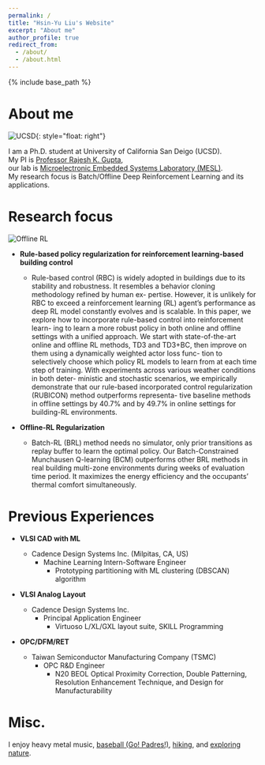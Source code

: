 ```yaml
---
permalink: /
title: "Hsin-Yu Liu's Website"
excerpt: "About me"
author_profile: true
redirect_from: 
  - /about/
  - /about.html
---
```

{% include base_path %}

About me
======
![UCSD](https://upload.wikimedia.org/wikipedia/en/4/44/University_of_California%2C_San_Diego_seal.svg){: style="float: right"}  

I am a Ph.D. student at University of California San Deigo (UCSD).  
My PI is [Professor Rajesh K. Gupta](http://mesl.ucsd.edu/gupta/),  
our lab is [Microelectronic Embedded Systems Laboratory (MESL)](http://mesl.ucsd.edu/).  
My research focus is Batch/Offline Deep Reinforcement Learning and its applications.

Research focus
======
![Offline RL](https://offline-rl.github.io/assets/OFFLINE_RL.gif "Offline-RL")

* **Rule-based policy regularization for reinforcement learning-based building control**
  * Rule-based control (RBC) is widely adopted in buildings due to its stability and
robustness. It resembles a behavior cloning methodology refined by human ex-
pertise. However, it is unlikely for RBC to exceed a reinforcement learning (RL)
agent’s performance as deep RL model constantly evolves and is scalable. In this
paper, we explore how to incorporate rule-based control into reinforcement learn-
ing to learn a more robust policy in both online and offline settings with a unified
approach. We start with state-of-the-art online and offline RL methods, TD3 and
TD3+BC, then improve on them using a dynamically weighted actor loss func-
tion to selectively choose which policy RL models to learn from at each time step
of training. With experiments across various weather conditions in both deter-
ministic and stochastic scenarios, we empirically demonstrate that our rule-based
incorporated control regularization (RUBICON) method outperforms representa-
tive baseline methods in offline settings by 40.7% and by 49.7% in online settings
for building-RL environments.  

* **Offline-RL Regularization**
  * Batch-RL (BRL) method needs no simulator, only prior transitions as replay buffer to learn the optimal policy. 
  Our Batch-Constrained Munchausen Q-learning (BCM) outperforms other BRL methods in real building multi-zone environments 
  during weeks of evaluation time period. It maximizes the energy efficiency and the occupants’ thermal comfort simultaneously.

Previous Experiences
======
* **VLSI CAD with ML**
  * Cadence Design Systems Inc. (Milpitas, CA, US)
    * Machine Learning Intern-Software Engineer
      * Prototyping partitioning with ML clustering (DBSCAN) algorithm

* **VLSI Analog Layout**
  * Cadence Design Systems Inc. 
    * Principal Application Engineer
      * Virtuoso L/XL/GXL layout suite, SKILL Programming

* **OPC/DFM/RET**
  * Taiwan Semiconductor Manufacturing Company (TSMC) 
    * OPC R&D Engineer
      * N20 BEOL Optical Proximity Correction, Double Patterning, Resolution Enhancement Technique, and Design for Manufacturability 

Misc.
======
I enjoy heavy metal music, [baseball (Go! Padres!)](/images/padres.jpeg), [hiking](/images/mountain.png), and [exploring nature](/images/white_sand.jpeg).